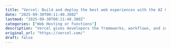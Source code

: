 ```yaml
---
title: "Vercel: Build and deploy the best web experiences with the AI Cloud"
date: "2025-09-30T00:11:40.380Z"
lastmod: "2025-09-30T00:11:40.380Z"
categories: ["Web Hosting or Functions"]
description: "Vercel gives developers the frameworks, workflows, and infrastructure to build a faster, more personalized web."
original_url: "https://vercel.com/"
draft: false
---
```

